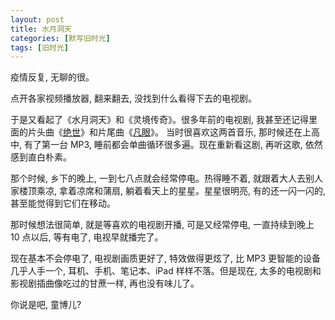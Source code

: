```yaml
---
layout: post
title: 水月洞天
categories: [默写旧时光]
tags: [旧时光]
---
```


疫情反复, 无聊的很。

点开各家视频播放器, 翻来翻去, 没找到什么看得下去的电视剧。

于是又看起了《水月洞天》和《灵境传奇》。很多年前的电视剧, 
我甚至还记得里面的片头曲《[绝世](http://music.163.com/song?id=4876053&userid=2539497)》和片尾曲《[凡眼](http://music.163.com/song?id=29023455&userid=2539497)》。
当时很喜欢这两首音乐, 那时候还在上高中, 有了第一台 MP3, 睡前都会单曲循环很多遍。现在重新看这剧, 再听这歌, 
依然感到直白朴素。

那个时候, 乡下的晚上, 一到七八点就会经常停电。热得睡不着, 就跟着大人去别人家楼顶乘凉, 拿着凉席和蒲扇, 
躺着看天上的星星。星星很明亮, 有的还一闪一闪的, 甚至能觉得到它们在移动。

那时候想法很简单, 就是等喜欢的电视剧开播, 可是又经常停电, 一直持续到晚上 10 点以后, 等有电了, 电视早就播完了。

现在基本不会停电了, 电视剧画质更好了, 特效做得更炫了, 比 MP3 更智能的设备几乎人手一个, 耳机、手机、笔记本、iPad 
样样不落。但是现在, 太多的电视剧和影视剧插曲像吃过的甘蔗一样, 再也没有味儿了。

你说是吧, 童博儿?

